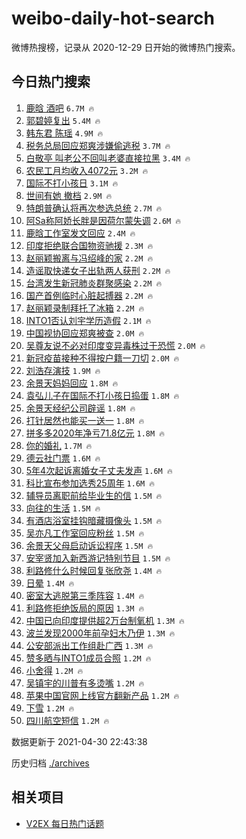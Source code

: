 # weibo-daily-hot-search

微博热搜榜，记录从 2020-12-29 日开始的微博热门搜索。

## 今日热门搜索

<!-- BEGIN -->

1. [鹿晗 酒吧](https://s.weibo.com/weibo?q=%E9%B9%BF%E6%99%97%20%E9%85%92%E5%90%A7&Refer=top) `6.7M 🔥`
1. [郭碧婷复出](https://s.weibo.com/weibo?q=%E9%83%AD%E7%A2%A7%E5%A9%B7%E5%A4%8D%E5%87%BA&Refer=top) `5.4M 🔥`
1. [韩东君 陈瑶](https://s.weibo.com/weibo?q=%E9%9F%A9%E4%B8%9C%E5%90%9B%20%E9%99%88%E7%91%B6&Refer=top) `4.9M 🔥`
1. [税务总局回应郑爽涉嫌偷逃税](https://s.weibo.com/weibo?q=%23%E7%A8%8E%E5%8A%A1%E6%80%BB%E5%B1%80%E5%9B%9E%E5%BA%94%E9%83%91%E7%88%BD%E6%B6%89%E5%AB%8C%E5%81%B7%E9%80%83%E7%A8%8E%23&Refer=top) `3.7M 🔥`
1. [白敬亭 叫老公不回叫老婆直接拉黑](https://s.weibo.com/weibo?q=%E7%99%BD%E6%95%AC%E4%BA%AD%20%E5%8F%AB%E8%80%81%E5%85%AC%E4%B8%8D%E5%9B%9E%E5%8F%AB%E8%80%81%E5%A9%86%E7%9B%B4%E6%8E%A5%E6%8B%89%E9%BB%91&Refer=top) `3.4M 🔥`
1. [农民工月均收入4072元](https://s.weibo.com/weibo?q=%23%E5%86%9C%E6%B0%91%E5%B7%A5%E6%9C%88%E5%9D%87%E6%94%B6%E5%85%A54072%E5%85%83%23&Refer=top) `3.2M 🔥`
1. [国际不打小孩日](https://s.weibo.com/weibo?q=%23%E5%9B%BD%E9%99%85%E4%B8%8D%E6%89%93%E5%B0%8F%E5%AD%A9%E6%97%A5%23&Refer=top) `3.1M 🔥`
1. [世间有她 撤档](https://s.weibo.com/weibo?q=%E4%B8%96%E9%97%B4%E6%9C%89%E5%A5%B9%20%E6%92%A4%E6%A1%A3&Refer=top) `2.9M 🔥`
1. [特朗普确认将再次参选总统](https://s.weibo.com/weibo?q=%23%E7%89%B9%E6%9C%97%E6%99%AE%E7%A1%AE%E8%AE%A4%E5%B0%86%E5%86%8D%E6%AC%A1%E5%8F%82%E9%80%89%E6%80%BB%E7%BB%9F%23&Refer=top) `2.7M 🔥`
1. [阿Sa称阿娇长胖是因荷尔蒙失调](https://s.weibo.com/weibo?q=%23%E9%98%BFSa%E7%A7%B0%E9%98%BF%E5%A8%87%E9%95%BF%E8%83%96%E6%98%AF%E5%9B%A0%E8%8D%B7%E5%B0%94%E8%92%99%E5%A4%B1%E8%B0%83%23&Refer=top) `2.6M 🔥`
1. [鹿晗工作室发文回应](https://s.weibo.com/weibo?q=%23%E9%B9%BF%E6%99%97%E5%B7%A5%E4%BD%9C%E5%AE%A4%E5%8F%91%E6%96%87%E5%9B%9E%E5%BA%94%23&Refer=top) `2.4M 🔥`
1. [印度拒绝联合国物资驰援](https://s.weibo.com/weibo?q=%E5%8D%B0%E5%BA%A6%E6%8B%92%E7%BB%9D%E8%81%94%E5%90%88%E5%9B%BD%E7%89%A9%E8%B5%84%E9%A9%B0%E6%8F%B4&Refer=top) `2.3M 🔥`
1. [赵丽颖搬离与冯绍峰的家](https://s.weibo.com/weibo?q=%23%E8%B5%B5%E4%B8%BD%E9%A2%96%E6%90%AC%E7%A6%BB%E4%B8%8E%E5%86%AF%E7%BB%8D%E5%B3%B0%E7%9A%84%E5%AE%B6%23&Refer=top) `2.2M 🔥`
1. [造谣取快递女子出轨两人获刑](https://s.weibo.com/weibo?q=%23%E9%80%A0%E8%B0%A3%E5%8F%96%E5%BF%AB%E9%80%92%E5%A5%B3%E5%AD%90%E5%87%BA%E8%BD%A8%E4%B8%A4%E4%BA%BA%E8%8E%B7%E5%88%91%23&Refer=top) `2.2M 🔥`
1. [台湾发生新冠肺炎群聚感染](https://s.weibo.com/weibo?q=%23%E5%8F%B0%E6%B9%BE%E5%8F%91%E7%94%9F%E6%96%B0%E5%86%A0%E8%82%BA%E7%82%8E%E7%BE%A4%E8%81%9A%E6%84%9F%E6%9F%93%23&Refer=top) `2.2M 🔥`
1. [国产首例临时心脏起搏器](https://s.weibo.com/weibo?q=%23%E5%9B%BD%E4%BA%A7%E9%A6%96%E4%BE%8B%E4%B8%B4%E6%97%B6%E5%BF%83%E8%84%8F%E8%B5%B7%E6%90%8F%E5%99%A8%23&Refer=top) `2.2M 🔥`
1. [赵丽颖录制拜托了冰箱](https://s.weibo.com/weibo?q=%23%E8%B5%B5%E4%B8%BD%E9%A2%96%E5%BD%95%E5%88%B6%E6%8B%9C%E6%89%98%E4%BA%86%E5%86%B0%E7%AE%B1%23&Refer=top) `2.2M 🔥`
1. [INTO1否认刘宇学历造假](https://s.weibo.com/weibo?q=%23INTO1%E5%90%A6%E8%AE%A4%E5%88%98%E5%AE%87%E5%AD%A6%E5%8E%86%E9%80%A0%E5%81%87%23&Refer=top) `2.1M 🔥`
1. [中国视协回应郑爽被查](https://s.weibo.com/weibo?q=%23%E4%B8%AD%E5%9B%BD%E8%A7%86%E5%8D%8F%E5%9B%9E%E5%BA%94%E9%83%91%E7%88%BD%E8%A2%AB%E6%9F%A5%23&Refer=top) `2.0M 🔥`
1. [吴尊友说不必对印度变异毒株过于恐慌](https://s.weibo.com/weibo?q=%E5%90%B4%E5%B0%8A%E5%8F%8B%E8%AF%B4%E4%B8%8D%E5%BF%85%E5%AF%B9%E5%8D%B0%E5%BA%A6%E5%8F%98%E5%BC%82%E6%AF%92%E6%A0%AA%E8%BF%87%E4%BA%8E%E6%81%90%E6%85%8C&Refer=top) `2.0M 🔥`
1. [新冠疫苗接种不得按户籍一刀切](https://s.weibo.com/weibo?q=%23%E6%96%B0%E5%86%A0%E7%96%AB%E8%8B%97%E6%8E%A5%E7%A7%8D%E4%B8%8D%E5%BE%97%E6%8C%89%E6%88%B7%E7%B1%8D%E4%B8%80%E5%88%80%E5%88%87%23&Refer=top) `2.0M 🔥`
1. [刘浩存演技](https://s.weibo.com/weibo?q=%E5%88%98%E6%B5%A9%E5%AD%98%E6%BC%94%E6%8A%80&Refer=top) `1.9M 🔥`
1. [余景天妈妈回应](https://s.weibo.com/weibo?q=%E4%BD%99%E6%99%AF%E5%A4%A9%E5%A6%88%E5%A6%88%E5%9B%9E%E5%BA%94&Refer=top) `1.8M 🔥`
1. [袁弘儿子在国际不打小孩日捣蛋](https://s.weibo.com/weibo?q=%E8%A2%81%E5%BC%98%E5%84%BF%E5%AD%90%E5%9C%A8%E5%9B%BD%E9%99%85%E4%B8%8D%E6%89%93%E5%B0%8F%E5%AD%A9%E6%97%A5%E6%8D%A3%E8%9B%8B&Refer=top) `1.8M 🔥`
1. [余景天经纪公司辟谣](https://s.weibo.com/weibo?q=%23%E4%BD%99%E6%99%AF%E5%A4%A9%E7%BB%8F%E7%BA%AA%E5%85%AC%E5%8F%B8%E8%BE%9F%E8%B0%A3%23&Refer=top) `1.8M 🔥`
1. [打针居然也能买一送一](https://s.weibo.com/weibo?q=%E6%89%93%E9%92%88%E5%B1%85%E7%84%B6%E4%B9%9F%E8%83%BD%E4%B9%B0%E4%B8%80%E9%80%81%E4%B8%80&Refer=top) `1.8M 🔥`
1. [拼多多2020年净亏71.8亿元](https://s.weibo.com/weibo?q=%23%E6%8B%BC%E5%A4%9A%E5%A4%9A2020%E5%B9%B4%E5%87%80%E4%BA%8F71.8%E4%BA%BF%E5%85%83%23&Refer=top) `1.8M 🔥`
1. [你的婚礼](https://s.weibo.com/weibo?q=%E4%BD%A0%E7%9A%84%E5%A9%9A%E7%A4%BC&Refer=top) `1.7M 🔥`
1. [德云社门票](https://s.weibo.com/weibo?q=%E5%BE%B7%E4%BA%91%E7%A4%BE%E9%97%A8%E7%A5%A8&Refer=top) `1.6M 🔥`
1. [5年4次起诉离婚女子丈夫发声](https://s.weibo.com/weibo?q=%235%E5%B9%B44%E6%AC%A1%E8%B5%B7%E8%AF%89%E7%A6%BB%E5%A9%9A%E5%A5%B3%E5%AD%90%E4%B8%88%E5%A4%AB%E5%8F%91%E5%A3%B0%23&Refer=top) `1.6M 🔥`
1. [科比宣布参加选秀25周年](https://s.weibo.com/weibo?q=%23%E7%A7%91%E6%AF%94%E5%AE%A3%E5%B8%83%E5%8F%82%E5%8A%A0%E9%80%89%E7%A7%8025%E5%91%A8%E5%B9%B4%23&Refer=top) `1.6M 🔥`
1. [辅导员离职前给毕业生的信](https://s.weibo.com/weibo?q=%23%E8%BE%85%E5%AF%BC%E5%91%98%E7%A6%BB%E8%81%8C%E5%89%8D%E7%BB%99%E6%AF%95%E4%B8%9A%E7%94%9F%E7%9A%84%E4%BF%A1%23&Refer=top) `1.5M 🔥`
1. [向往的生活](https://s.weibo.com/weibo?q=%E5%90%91%E5%BE%80%E7%9A%84%E7%94%9F%E6%B4%BB&Refer=top) `1.5M 🔥`
1. [有酒店浴室挂钩暗藏摄像头](https://s.weibo.com/weibo?q=%23%E6%9C%89%E9%85%92%E5%BA%97%E6%B5%B4%E5%AE%A4%E6%8C%82%E9%92%A9%E6%9A%97%E8%97%8F%E6%91%84%E5%83%8F%E5%A4%B4%23&Refer=top) `1.5M 🔥`
1. [吴亦凡工作室回应粉丝](https://s.weibo.com/weibo?q=%23%E5%90%B4%E4%BA%A6%E5%87%A1%E5%B7%A5%E4%BD%9C%E5%AE%A4%E5%9B%9E%E5%BA%94%E7%B2%89%E4%B8%9D%23&Refer=top) `1.5M 🔥`
1. [余景天父母启动诉讼程序](https://s.weibo.com/weibo?q=%23%E4%BD%99%E6%99%AF%E5%A4%A9%E7%88%B6%E6%AF%8D%E5%90%AF%E5%8A%A8%E8%AF%89%E8%AE%BC%E7%A8%8B%E5%BA%8F%23&Refer=top) `1.5M 🔥`
1. [安宰贤加入新西游记特别节目](https://s.weibo.com/weibo?q=%23%E5%AE%89%E5%AE%B0%E8%B4%A4%E5%8A%A0%E5%85%A5%E6%96%B0%E8%A5%BF%E6%B8%B8%E8%AE%B0%E7%89%B9%E5%88%AB%E8%8A%82%E7%9B%AE%23&Refer=top) `1.5M 🔥`
1. [利路修什么时候回复张欣尧](https://s.weibo.com/weibo?q=%23%E5%88%A9%E8%B7%AF%E4%BF%AE%E4%BB%80%E4%B9%88%E6%97%B6%E5%80%99%E5%9B%9E%E5%A4%8D%E5%BC%A0%E6%AC%A3%E5%B0%A7%23&Refer=top) `1.4M 🔥`
1. [日晕](https://s.weibo.com/weibo?q=%E6%97%A5%E6%99%95&Refer=top) `1.4M 🔥`
1. [密室大逃脱第三季阵容](https://s.weibo.com/weibo?q=%23%E5%AF%86%E5%AE%A4%E5%A4%A7%E9%80%83%E8%84%B1%E7%AC%AC%E4%B8%89%E5%AD%A3%E9%98%B5%E5%AE%B9%23&Refer=top) `1.4M 🔥`
1. [利路修拒绝饭局的原因](https://s.weibo.com/weibo?q=%23%E5%88%A9%E8%B7%AF%E4%BF%AE%E6%8B%92%E7%BB%9D%E9%A5%AD%E5%B1%80%E7%9A%84%E5%8E%9F%E5%9B%A0%23&Refer=top) `1.3M 🔥`
1. [中国已向印度提供超2万台制氧机](https://s.weibo.com/weibo?q=%23%E4%B8%AD%E5%9B%BD%E5%B7%B2%E5%90%91%E5%8D%B0%E5%BA%A6%E6%8F%90%E4%BE%9B%E8%B6%852%E4%B8%87%E5%8F%B0%E5%88%B6%E6%B0%A7%E6%9C%BA%23&Refer=top) `1.3M 🔥`
1. [波兰发现2000年前孕妇木乃伊](https://s.weibo.com/weibo?q=%E6%B3%A2%E5%85%B0%E5%8F%91%E7%8E%B02000%E5%B9%B4%E5%89%8D%E5%AD%95%E5%A6%87%E6%9C%A8%E4%B9%83%E4%BC%8A&Refer=top) `1.3M 🔥`
1. [公安部派出工作组赴广西](https://s.weibo.com/weibo?q=%23%E5%85%AC%E5%AE%89%E9%83%A8%E6%B4%BE%E5%87%BA%E5%B7%A5%E4%BD%9C%E7%BB%84%E8%B5%B4%E5%B9%BF%E8%A5%BF%23&Refer=top) `1.3M 🔥`
1. [赞多晒与INTO1成员合照](https://s.weibo.com/weibo?q=%23%E8%B5%9E%E5%A4%9A%E6%99%92%E4%B8%8EINTO1%E6%88%90%E5%91%98%E5%90%88%E7%85%A7%23&Refer=top) `1.2M 🔥`
1. [小舍得](https://s.weibo.com/weibo?q=%E5%B0%8F%E8%88%8D%E5%BE%97&Refer=top) `1.2M 🔥`
1. [吴镇宇的川普有多烫嘴](https://s.weibo.com/weibo?q=%23%E5%90%B4%E9%95%87%E5%AE%87%E7%9A%84%E5%B7%9D%E6%99%AE%E6%9C%89%E5%A4%9A%E7%83%AB%E5%98%B4%23&Refer=top) `1.2M 🔥`
1. [苹果中国官网上线官方翻新产品](https://s.weibo.com/weibo?q=%E8%8B%B9%E6%9E%9C%E4%B8%AD%E5%9B%BD%E5%AE%98%E7%BD%91%E4%B8%8A%E7%BA%BF%E5%AE%98%E6%96%B9%E7%BF%BB%E6%96%B0%E4%BA%A7%E5%93%81&Refer=top) `1.2M 🔥`
1. [下雪](https://s.weibo.com/weibo?q=%E4%B8%8B%E9%9B%AA&Refer=top) `1.2M 🔥`
1. [四川航空短信](https://s.weibo.com/weibo?q=%E5%9B%9B%E5%B7%9D%E8%88%AA%E7%A9%BA%E7%9F%AD%E4%BF%A1&Refer=top) `1.2M 🔥`

数据更新于 2021-04-30 22:43:38

<!-- END -->

历史归档 [./archives](./archives)

## 相关项目

- [V2EX 每日热门话题](https://github.com/boojack/v2ex-daily-hot-topic)
